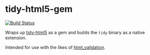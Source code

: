 # tidy-html5-gem

[![Build Status](https://travis-ci.org/moneyadviceservice/tidy-html5-gem.png)](https://travis-ci.org/moneyadviceservice/tidy-html5-gem) 

Wraps up [tidy-html5](https://github.com/safarijv/tidy-html5) as a gem and builds the ``tidy`` binary as a native extension.

Intended for use with the likes of [html_validation](https://github.com/ericbeland/html_validation).
